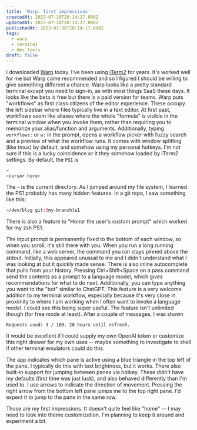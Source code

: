 ```yaml
---
title: 'Warp: first impressions'
createdAt: 2023-07-30T20:14:17.000Z
updatedAt: 2023-07-30T20:14:17.000Z
publishedAt: 2023-07-30T20:14:17.000Z
tags:
  - warp
  - terminal
  - dev_tools
draft: false
---
```


I downloaded [Warp](https://www.warp.dev/) today.
I've been using [iTerm2](https://iterm2.com/) for years.
It's worked well for me but Warp came recommended and so I figured I should be willing to give something different a chance.
Warp looks like a pretty standard terminal except you need to sign-in, as with most things SaaS these days.
It looks like the beta is free but there is a paid version for teams.
Warp puts "workflows" as first class citizens of the editor experience.
These occupy the left sidebar where files typically live in a text editor.
At first past, workflows seem like aliases where the whole "formula" is visible in the terminal window when you invoke them, rather than requiring you to memorize your alias/function and arguments.
Additionally, typing `workflows:` or `w:` in the prompt, opens a workflow picker with fuzzy search and a preview of what the workflow runs.
It comes with window splitting (like tmux) by default, and somehow using my personal hotkeys.
I'm not sure if this is a lucky coincidence or it they somehow loaded by iTerm2 settings.
By default, the `PS1` is

```sh
~
<cursor here>
```

The `~` is the current directory.
As I jumped around my file system, I learned the PS1 probably has many hidden features.
In a git repo, I saw something like this:

```sh
~/dev/blog git:(my-branch)±1
```

There is also a feature to "Honor the user's custom prompt" which worked for my zsh PS1.

The input prompt is permanently fixed to the bottom of each window, so when you scroll, it's still there with you.
When you run a long running command, like a web server, the command you ran stays pinned above the stdout.
Initially, this appeared unusual to me and I didn't understand what I was looking at but it quickly made sense.
There is also inline autocomplete that pulls from your history.
Pressing Ctrl+Shift+Space on a pass command send the contents as a prompt to a language model, which gives recommendations for what to do next.
Additionally, you can type anything you want to the "bot" similar to ChatGPT.
This feature is a very welcome addition to my terminal workflow, especially because it's very close in proximity to where I am working when I often want to invoke a language model.
I could see this being super useful.
The feature isn't unlimited though (for free mode at least).
After a couple of messages, I was shown

```text
Requests used: 3 / 100. 20 hours until refresh.
```

It would be excellent if I could supply my own OpenAI token or customize this right drawer for my own uses -- maybe something to investigate to shell if other terminal emulators could do this.

The app indicates which pane is active using a blue triangle in the top left of the pane.
I typically do this with text brightness, but it works.
There also built-in support for jumping between panes via hotkey.
These didn't have my defaults (first time was just luck), and also behaved differently than I'm used to.
I use arrows to indicate the direction of movement.
Pressing the right arrow from the bottom left pane jumps me to the top right pane.
I'd expect it to jump to the pane in the same row.

Those are my first impressions.
It doesn't quite feel like "home" -- I may need to look into theme customization.
I'm planning to keep it around and experiment a bit.
